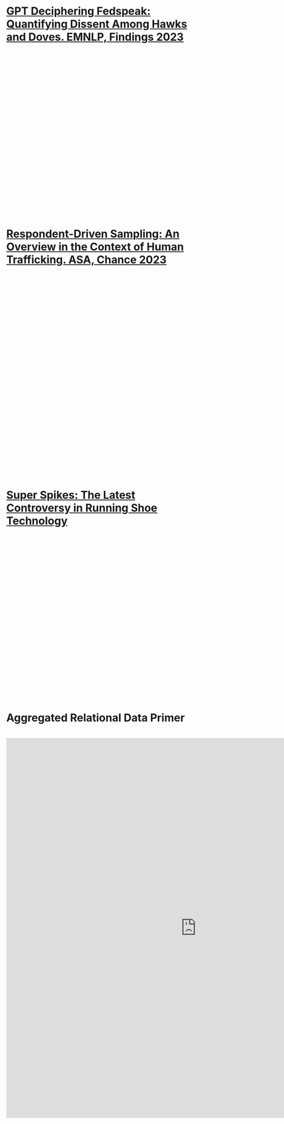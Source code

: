 <h1><div class="container">
    <p><a href="https://aclanthology.org/2023.findings-emnlp.434/">GPT Deciphering Fedspeak: Quantifying Dissent Among Hawks and Doves. EMNLP, Findings 2023</a>
    </p>
</div></h1>
<br>
<embed src="/assets/fed_gpt4.png" width="1000px" height="400px" />
<br>

<h1><div class="container">
    <p><a href="https://www.tandfonline.com/doi/full/10.1080/09332480.2023.2290949">Respondent-Driven Sampling: An Overview in the Context of Human Trafficking. ASA, Chance 2023</a>
    </p>
</div></h1>
<br>
<embed src="/assets/rrds.png" width="800px" height="500px" />
<br>

<h1><div class="container">
    <p><a href="assets/super_spikes.pdf">Super Spikes: The Latest Controversy in Running Shoe Technology</a>
    </p>
</div></h1>
<br>
<embed src="/assets/super_spikes_did.png" width="800px" height="400px" />
<br>


<h1>Aggregated Relational Data Primer</h1>
<br>
<iframe width="1000px" height="1000px"  frameborder="no" src="https://avisokay.shinyapps.io/viz_presentation_slides/"> </iframe>
<br>
<br>
